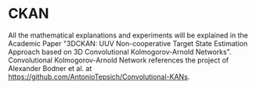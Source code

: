 # CKAN
All the mathematical explanations and experiments will be explained in the Academic Paper "3DCKAN: UUV Non-cooperative Target State Estimation Approach based on 3D Convolutional Kolmogorov-Arnold Networks".
Convolutional Kolmogorov-Arnold Network references the project of Alexander Bodner et al. at https://github.com/AntonioTepsich/Convolutional-KANs.
